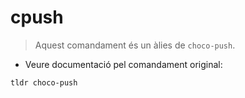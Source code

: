 # cpush

> Aquest comandament és un àlies de `choco-push`.

- Veure documentació pel comandament original:

`tldr choco-push`
